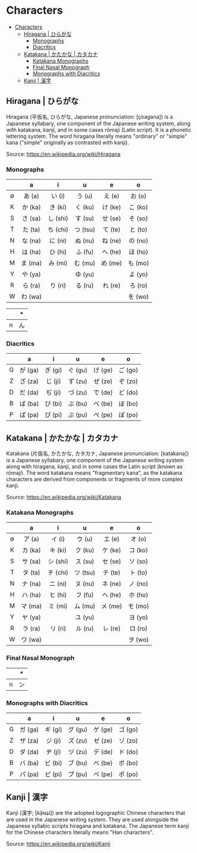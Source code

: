 # Characters

- [Characters](#characters)
  - [Hiragana | ひらがな](#hiragana--%E3%81%B2%E3%82%89%E3%81%8C%E3%81%AA)
    - [Monographs](#monographs)
    - [Diacritics](#diacritics)
  - [Katakana | かたかな | カタカナ](#katakana--%E3%81%8B%E3%81%9F%E3%81%8B%E3%81%AA--%E3%82%AB%E3%82%BF%E3%82%AB%E3%83%8A)
    - [Katakana Monographs](#katakana-monographs)
    - [Final Nasal Monograph](#final-nasal-monograph)
    - [Monographs with Diacritics](#monographs-with-diacritics)
  - [Kanji | 漢字](#kanji--%E6%BC%A2%E5%AD%97)

## Hiragana | ひらがな

Hiragana (平仮名, ひらがな, Japanese pronunciation: [çiɾaɡana]) is a Japanese syllabary, one component of the Japanese writing system, along with katakana, kanji, and in some cases rōmaji (Latin script). It is a phonetic lettering system. The word hiragana literally means "ordinary" or "simple" kana ("simple" originally as contrasted with kanji).

Source: <https://en.wikipedia.org/wiki/Hiragana>

### Monographs

| | a | i | u | e | o |
|:---:|:---:|:---:|:---:|:---:|:---:|
| ∅ | あ (a) | い (i) | う (u) | え (e) | お (o) |
| K | か (ka) | き (ki) | く (ku) | け (ke) | こ (ko) |
| S | さ (sa) | し (shi) | す (su) | せ (se) | そ (so) |
| T | た (ta) | ち (chi) | つ (tsu) | て (te) | と (to) |
| N | な (na) | に (ni) | ぬ (nu) | ね (ne) | の (no) |
| H | は (ha) | ひ (hi) | ふ (fu) | へ (he) | ほ (ho) |
| M | ま (ma) | み (mi) | む (mu) | め (me) | も (mo) |
| Y | や (ya) |  | ゆ (yu) |  | よ (yo) |
| R | ら (ra) | り (ri) | る (ru) | れ (re) | ろ (ro) |
| W | わ (wa) |  |  |  | を (wo) |

| | * |
|:---:|:---:|
| n | ん |

### Diacritics

| | a | i | u | e | o |
|:---:|:---:|:---:|:---:|:---:|:---:|
| G | が (ga) | ぎ (gi) | ぐ (gu) | げ (ge) | ご (go) |
| Z | ざ (za) | じ (ji) | ず (zu) | ぜ (ze) | ぞ (zo) |
| D | だ (da) | ぢ (ji) | づ (zu) | で (de) | ど (do) |
| B | ば (ba) | び (bi) | ぶ (bu) | べ (be) | ぼ (bo) |
| P | ぱ (pa) | ぴ (pi) | ぷ (pu) | ぺ (pe) | ぽ (po) |

## Katakana | かたかな | カタカナ

Katakana (片仮名, かたかな, カタカナ, Japanese pronunciation: [katakana]) is a Japanese syllabary, one component of the Japanese writing system along with hiragana, kanji, and in some cases the Latin script (known as rōmaji). The word katakana means "fragmentary kana", as the katakana characters are derived from components or fragments of more complex kanji.

Source: <https://en.wikipedia.org/wiki/Katakana>

### Katakana Monographs

| | a | i | u | e | o |
|:---:|:---:|:---:|:---:|:---:|:---:|
| ∅ | ア (a) | イ (i) | ウ (u) | エ (e) | オ (o) |
| K | カ (ka) | キ (ki) | ク (ku) | ケ (ke) | コ (ko) |
| S | サ (sa) | シ (shi) | ス (su) | セ (se) | ソ (so) |
| T | タ (ta) | チ (chi) | ツ (tsu) | テ (te) | ト (to) |
| N | ナ (na) | ニ (ni) | ヌ (nu) | ネ (ne) | ノ (no) |
| H | ハ (ha) | ヒ (hi) | フ (fu) | ヘ (he) | ホ (ho) |
| M | マ (ma) | ミ (mi) | ム (mu) | メ (me) | モ (mo) |
| Y | ヤ (ya) |  | ユ (yu) |  | ヨ (yo) |
| R | ラ (ra) | リ (ri) | ル (ru) | レ (re) | ロ (ro) |
| W | ワ (wa) |  |  |  | ヲ (wo) |

### Final Nasal Monograph

| | * |
|:---:|:---:|
| n | ン |

### Monographs with Diacritics

| | a | i | u | e | o |
|:---:|:---:|:---:|:---:|:---:|:---:|
| G | ガ (ga) | ギ (gi) | グ (gu) | ゲ (ge) | ゴ (go) |
| Z | ザ (za) | ジ (ji) | ズ (zu) | ゼ (ze) | ゾ (zo) |
| D | ダ (da) | ヂ (ji) | ヅ (zu) | デ (de) | ド (do) |
| B | バ (ba) | ビ (bi) | ブ (bu) | ベ (be) | ボ (bo) |
| P | パ (pa) | ピ (pi) | プ (pu) | ペ (pe) | ポ (po) |

## Kanji | 漢字

Kanji (漢字; [kã̠ɴʑi]) are the adopted logographic Chinese characters that are used in the Japanese writing system. They are used alongside the Japanese syllabic scripts hiragana and katakana. The Japanese term kanji for the Chinese characters literally means "Han characters".

Source: <https://en.wikipedia.org/wiki/Kanji>